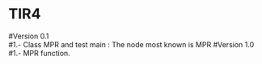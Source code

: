 # TIR4

#Version 0.1  
#1.- Class MPR and test main : The node most known is MPR
#Version 1.0
#1.- MPR function.
